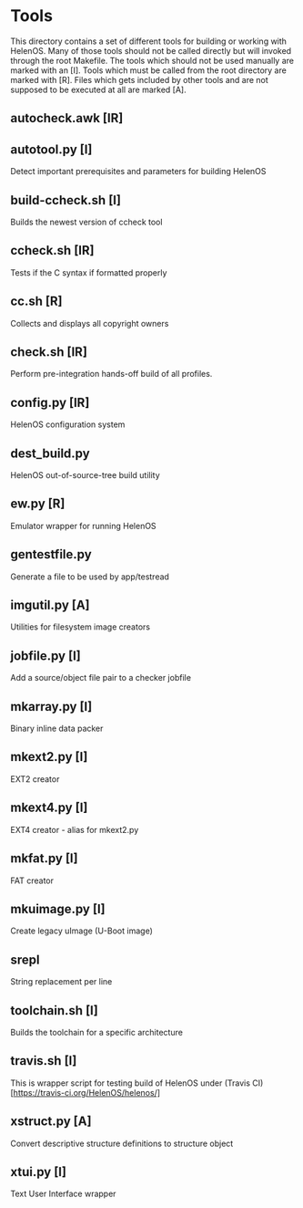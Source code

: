 # Tools

This directory contains a set of different tools for building or working with HelenOS. Many of those tools should not be called directly but will invoked through the root Makefile. The tools which should not be used manually are marked with an [I]. Tools which must be called from the root directory are marked with [R]. Files which gets included by other tools and are not supposed to be executed at all are marked [A].


## autocheck.awk [IR]



## autotool.py [I]

Detect important prerequisites and parameters for building HelenOS

## build-ccheck.sh [I]

Builds the newest version of ccheck tool

## ccheck.sh [IR]

Tests if the C syntax if formatted properly

## cc.sh [R]

Collects and displays all copyright owners

## check.sh [IR]

Perform pre-integration hands-off build of all profiles.

## config.py [IR]

HelenOS configuration system

## dest_build.py

HelenOS out-of-source-tree build utility

## ew.py [R]

Emulator wrapper for running HelenOS

## gentestfile.py

Generate a file to be used by app/testread

## imgutil.py [A]

Utilities for filesystem image creators

## jobfile.py [I]

Add a source/object file pair to a checker jobfile

## mkarray.py [I]

Binary inline data packer

## mkext2.py [I]

EXT2 creator

## mkext4.py [I]

EXT4 creator - alias for mkext2.py

## mkfat.py [I]

FAT creator

## mkuimage.py [I]

Create legacy uImage (U-Boot image)

## srepl

String replacement per line

## toolchain.sh [I]

Builds the toolchain for a specific architecture

## travis.sh [I]

This is wrapper script for testing build of HelenOS under (Travis CI)[https://travis-ci.org/HelenOS/helenos/]

## xstruct.py [A]

Convert descriptive structure definitions to structure object

## xtui.py [I]

Text User Interface wrapper